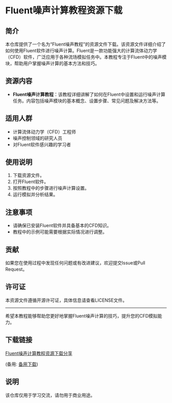 # Fluent噪声计算教程资源下载

## 简介

本仓库提供了一个名为“Fluent噪声教程”的资源文件下载。该资源文件详细介绍了如何使用Fluent软件进行噪声计算。Fluent是一款功能强大的计算流体动力学（CFD）软件，广泛应用于各种流场模拟任务中。本教程专注于Fluent中的噪声模块，帮助用户掌握噪声计算的基本方法和技巧。

## 资源内容

- **Fluent噪声计算教程**：该教程详细讲解了如何在Fluent中设置和运行噪声计算任务。内容包括噪声模块的基本概念、设置步骤、常见问题及解决方法等。

## 适用人群

- 计算流体动力学（CFD）工程师
- 噪声控制领域的研究人员
- 对Fluent软件感兴趣的学习者

## 使用说明

1. 下载资源文件。
2. 打开Fluent软件。
3. 按照教程中的步骤进行噪声计算设置。
4. 运行模拟并分析结果。

## 注意事项

- 请确保已安装Fluent软件并具备基本的CFD知识。
- 教程中的示例可能需要根据实际情况进行调整。

## 贡献

如果您在使用过程中发现任何问题或有改进建议，欢迎提交Issue或Pull Request。

## 许可证

本资源文件遵循开源许可证，具体信息请查看LICENSE文件。

---

希望本教程能够帮助您更好地掌握Fluent噪声计算的技巧，提升您的CFD模拟能力。

## 下载链接
[Fluent噪声计算教程资源下载分享](https://pan.quark.cn/s/7a1a9fad3508) 

(备用: [备用下载](https://pan.baidu.com/s/1vpfvi-HNXRSDOfj36NrPZg?pwd=1234))

## 说明

该仓库仅用于学习交流，请勿用于商业用途。
